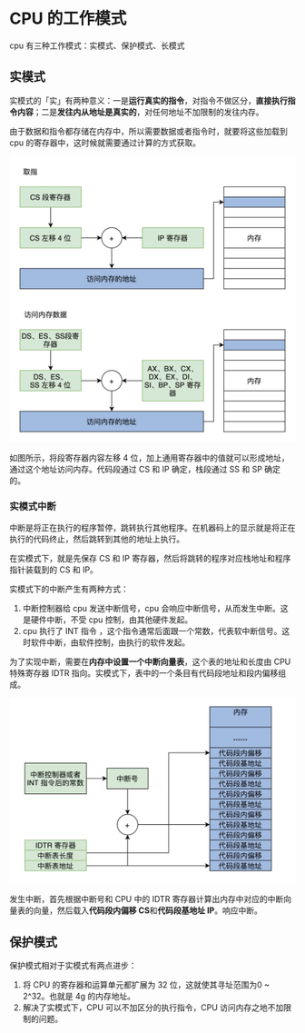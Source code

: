 # CPU 的工作模式

cpu 有三种工作模式：实模式、保护模式、长模式

## 实模式

实模式的「实」有两种意义：一是**运行真实的指令**，对指令不做区分，**直接执行指令内容**；二是**发往内从地址是真实的**，对任何地址不加限制的发往内存。

由于数据和指令都存储在内存中，所以需要数据或者指令时，就要将这些加载到 cpu 的寄存器中，这时候就需要通过计算的方式获取。

![img](https://raw.githubusercontent.com/Bogdanxin/cloudImage/master/14633ea933972e19f3439eb6aeab3d13.jpg)

如图所示，将段寄存器内容左移 4 位，加上通用寄存器中的值就可以形成地址，通过这个地址访问内存。代码段通过 CS 和 IP 确定，栈段通过 SS 和 SP 确定的。

### 实模式中断

中断是将正在执行的程序暂停，跳转执行其他程序。在机器码上的显示就是将正在执行的代码终止，然后跳转到其他的地址上执行。

在实模式下，就是先保存 CS 和 IP 寄存器，然后将跳转的程序对应栈地址和程序指针装载到的 CS 和 IP。

实模式下的中断产生有两种方式：

1. 中断控制器给 cpu 发送中断信号，cpu 会响应中断信号，从而发生中断。这是硬件中断，不受 cpu 控制，由其他硬件发起。
2. cpu 执行了 INT 指令 ，这个指令通常后面跟一个常数，代表软中断信号。这时软件中断，由软件控制，由执行的软件发起。



为了实现中断，需要在**内存中设置一个中断向量表**，这个表的地址和长度由 CPU 特殊寄存器 IDTR 指向。实模式下，表中的一个条目有代码段地址和段内偏移组成。

![img](https://raw.githubusercontent.com/Bogdanxin/cloudImage/master/e8876e8561b949b8af5d5237e48f8757.jpg)

发生中断，首先根据中断号和 CPU 中的 IDTR 寄存器计算出内存中对应的中断向量表的向量，然后载入**代码段内偏移 CS**和**代码段基地址 IP**。响应中断。



## 保护模式

保护模式相对于实模式有两点进步：

1. 将 CPU 的寄存器和运算单元都扩展为 32 位，这就使其寻址范围为0 ~ 2^32。也就是 4g 的内存地址。
2. 解决了实模式下，CPU 可以不加区分的执行指令，CPU 访问内存之地不加限制的问题。

